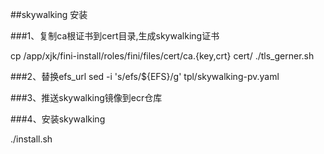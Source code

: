 ##skywalking 安装

###1、复制ca根证书到cert目录,生成skywalking证书

cp /app/xjk/fini-install/roles/fini/files/cert/ca.{key,crt}  cert/
./tls_gerner.sh


###2、替换efs_url
sed -i 's/efs/\${EFS}/g' tpl/skywalking-pv.yaml

###3、推送skywalking镜像到ecr仓库


###4、安装skywalking

./install.sh


